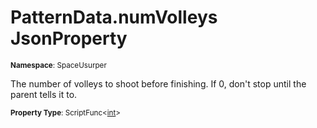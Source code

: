 # PatternData.numVolleys JsonProperty

<small>**Namespace**: SpaceUsurper</small>

The number of volleys to shoot before finishing. If 0, don't stop until the parent tells it to.

<small>**Property Type**: ScriptFunc&lt;[int](https://docs.microsoft.com/en-us/dotnet/api/system.int32?view=netframework-4.5)&gt;</small>

